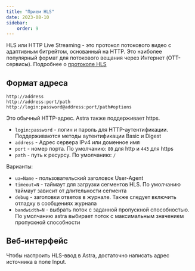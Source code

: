 ```yaml
---
title: "Прием HLS"
date: 2023-08-10
sidebar:
    order: 9
---
```


HLS или HTTP Live Streaming - это протокол потокового видео с адаптивным битрейтом, основанный на HTTP. Это наиболее популярный формат для потокового вещания через Интернет (OTT-сервисы). Подробнее о [протоколе HLS](/ru/misc/articles/hls)

## Формат адреса[](/ru/astra/receiving/hls#address-format)

```
http://address
http://address:port/path
http://login:password@address:port/path#options
```

Это обычный HTTP-адрес. Astra также поддерживает https.

- `login:password` - логин и пароль для HTTP-аутентификации. Поддерживаются методы аутентификации Basic и Digest
- `address` - Адрес сервера IPv4 или доменное имя
- `port` - номер порта. По умолчанию: `80` для http и `443` для https
- `path` - путь к ресурсу. По умолчанию: `/`

Варианты:

- `ua=Name` - пользовательский заголовок User-Agent
- `timeout=N` - таймаут для загрузки сегментов HLS. По умолчанию таймаут зависит от длительности сегмента
- `debug` - заголовки ответов в журнале. Также следует включить отладку в сообщениях журнала
- `bandwidth=N` - выбрать поток с заданной пропускной способностью. По умолчанию astra выбирает поток с максимальным значением пропускной способности

## Веб-интерфейс[](/ru/astra/receiving/hls#web-interface)

Чтобы настроить HLS-ввод в Astra, достаточно написать адрес источника в поле Input.
